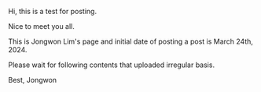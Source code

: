 Hi, this is a test for posting.

Nice to meet you all.

This is Jongwon Lim's page and initial date of posting a post is March 24th, 2024.

Please wait for following contents that uploaded irregular basis.

Best,
  Jongwon
